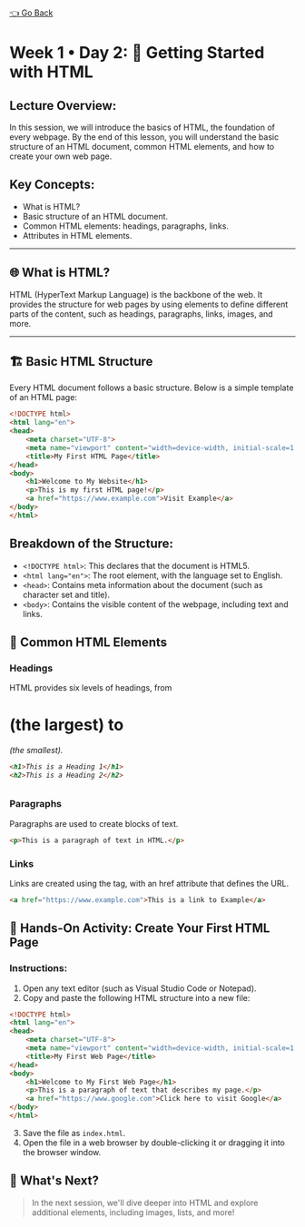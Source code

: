[👈 Go Back](./lvl1.md)

# Week 1 • Day 2: 📝 Getting Started with HTML

## Lecture Overview:
In this session, we will introduce the basics of HTML, the foundation of every webpage. By the end of this lesson, you will understand the basic structure of an HTML document, common HTML elements, and how to create your own web page.

## Key Concepts:
- What is HTML?
- Basic structure of an HTML document.
- Common HTML elements: headings, paragraphs, links.
- Attributes in HTML elements.

---

## 🌐 What is HTML?
HTML (HyperText Markup Language) is the backbone of the web. It provides the structure for web pages by using elements to define different parts of the content, such as headings, paragraphs, links, images, and more.

---

## 🏗️ Basic HTML Structure

Every HTML document follows a basic structure. Below is a simple template of an HTML page:

```html
<!DOCTYPE html>
<html lang="en">
<head>
    <meta charset="UTF-8">
    <meta name="viewport" content="width=device-width, initial-scale=1.0">
    <title>My First HTML Page</title>
</head>
<body>
    <h1>Welcome to My Website</h1>
    <p>This is my first HTML page!</p>
    <a href="https://www.example.com">Visit Example</a>
</body>
</html>
```

## Breakdown of the Structure:
- `<!DOCTYPE html>`: This declares that the document is HTML5.
- `<html lang="en">`: The root element, with the language set to English.
- `<head>`: Contains meta information about the document (such as character set and title).
- `<body>`: Contains the visible content of the webpage, including text and links.

## 📄 Common HTML Elements
### Headings
HTML provides six levels of headings, from <h1> (the largest) to <h6> (the smallest).
```html
<h1>This is a Heading 1</h1>
<h2>This is a Heading 2</h2>
```

### Paragraphs
Paragraphs are used to create blocks of text.
```html
<p>This is a paragraph of text in HTML.</p>
```

### Links
Links are created using the <a> tag, with an href attribute that defines the URL.
```html
<a href="https://www.example.com">This is a link to Example</a>
```

## 🎯 Hands-On Activity: Create Your First HTML Page

### Instructions:
1. Open any text editor (such as Visual Studio Code or Notepad).
2. Copy and paste the following HTML structure into a new file:

```html
<!DOCTYPE html>
<html lang="en">
<head>
    <meta charset="UTF-8">
    <meta name="viewport" content="width=device-width, initial-scale=1.0">
    <title>My First Web Page</title>
</head>
<body>
    <h1>Welcome to My First Web Page</h1>
    <p>This is a paragraph of text that describes my page.</p>
    <a href="https://www.google.com">Click here to visit Google</a>
</body>
</html>
```
3. Save the file as `index.html`.
4. Open the file in a web browser by double-clicking it or dragging it into the browser window.

## 🚀 What's Next?

> In the next session, we'll dive deeper into HTML and explore additional elements, including images, lists, and more!

